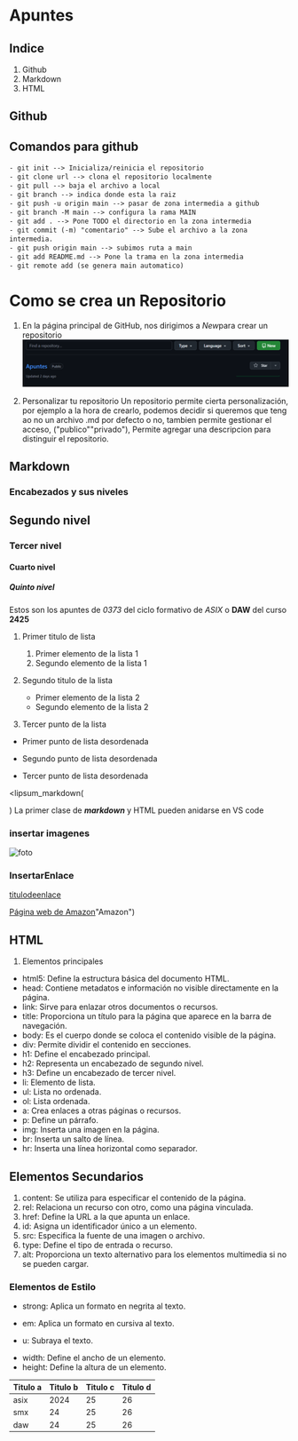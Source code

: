 # Apuntes

## Indice
<ol>
    <li a href="#github">Github</li>
    <li>Markdown</li>
    <li>HTML</li>
</ol>

## Github 

## Comandos para github

    - git init --> Inicializa/reinicia el repositorio
    - git clone url --> clona el repositorio localmente
    - git pull --> baja el archivo a local
    - git branch --> indica donde esta la raiz
    - git push -u origin main --> pasar de zona intermedia a github
    - git branch -M main --> configura la rama MAIN
    - git add . --> Pone TODO el directorio en la zona intermedia
    - git commit (-m) "comentario" --> Sube el archivo a la zona intermedia.
    - git push origin main --> subimos ruta a main
    - git add README.md --> Pone la trama en la zona intermedia 
    - git remote add (se genera main automatico)

# Como se crea un Repositorio

1. En la página principal de GitHub, nos dirigimos a *New*para crear un repositorio 
![creacion](./img/fotoa.png)


2. Personalizar tu repositorio
    Un repositorio permite cierta personalización, por ejemplo a la hora de crearlo, podemos decidir si queremos que teng ao no un archivo .md por defecto o no, tambien permite gestionar el acceso, ("publico""privado"), Permite agregar una descripcion para distinguir el repositorio.

## Markdown

### Encabezados y sus niveles
## Segundo nivel 
### Tercer nivel 
#### Cuarto nivel
##### Quinto nivel

Estos son los apuntes de *0373* del ciclo formativo de _ASIX_ o **DAW** del curso __2425__

1. Primer titulo de lista
    1. Primer elemento de la lista 1
    2. Segundo elemento de la lista 1

2. Segundo titulo de la lista
    * Primer elemento de la lista 2
    * Segundo elemento de la lista 2
3. Tercer punto de la lista

- Primer punto de lista desordenada
* Segundo punto de lista desordenada
+ Tercer punto de lista desordenada

<lipsum_markdown(
    
)
La primer clase de **_markdown_** y HTML pueden anidarse en VS code

### insertar imagenes
![foto](./img/Señorconcomputador.png)
### InsertarEnlace
[titulodeenlace](URL "Titulo opcional")

[Página web de Amazon](https://amazon.com)"Amazon")

## HTML

1. Elementos principales

* html5: Define la estructura básica del documento HTML.
* head: Contiene metadatos e información no visible directamente en la página.
* link: Sirve para enlazar otros documentos o recursos.
* title: Proporciona un título para la página que aparece en la barra de navegación.
* body: Es el cuerpo donde se coloca el contenido visible de la página.
* div: Permite dividir el contenido en secciones.
* h1: Define el encabezado principal.
* h2: Representa un encabezado de segundo nivel.
* h3: Define un encabezado de tercer nivel.
* li: Elemento de lista.
* ul: Lista no ordenada.
* ol: Lista ordenada.
* a: Crea enlaces a otras páginas o recursos.
* p: Define un párrafo.
* img: Inserta una imagen en la página.
* br: Inserta un salto de línea.
* hr: Inserta una línea horizontal como separador.

## Elementos Secundarios

1. content: Se utiliza para especificar el contenido de la página.
2. rel: Relaciona un recurso con otro, como una página vinculada.
3. href: Define la URL a la que apunta un enlace.
4. id: Asigna un identificador único a un elemento.
5. src: Especifica la fuente de una imagen o archivo.
6. type: Define el tipo de entrada o recurso.
7. alt: Proporciona un texto alternativo para los elementos multimedia si no se pueden cargar.

### Elementos de Estilo

+ strong: Aplica un formato en negrita al texto.
* em: Aplica un formato en cursiva al texto.
+ u: Subraya el texto.
* width: Define el ancho de un elemento.
* height: Define la altura de un elemento.

|Titulo a | Titulo b | Titulo c | Titulo d|
|--------|------------|------|----|
|asix|2024|25|26|
|smx|24|25|26|
|daw|24|25|26|

